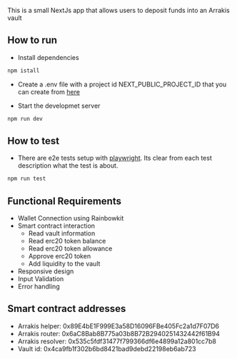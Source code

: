 This is a small NextJs app that allows users to deposit funds into an Arrakis vault

## How to run

- Install dependencies

```bash
npm istall
```

- Create a .env file with a project id NEXT_PUBLIC_PROJECT_ID that you can create from [here](https://cloud.reown.com/sign-in)

- Start the developmet server

```bash
npm run dev
```

## How to test

- There are e2e tests setup with [playwright](https://playwright.dev/). Its clear from each test description what the test is about.

```bash
npm run test
```

## Functional Requirements

- Wallet Connection using Rainbowkit
- Smart contract interaction
  - Read vault information
  - Read erc20 token balance
  - Read erc20 token allowance
  - Approve erc20 token
  - Add liquidity to the vault
- Responsive design
- Input Validation
- Error handling

## Smart contract addresses

- Arrakis helper: 0x89E4bE1F999E3a58D16096FBe405Fc2a1d7F07D6
- Arrakis router: 0x6aC8Bab8B775a03b8B72B2940251432442f61B94
- Arrakis resolver: 0x535c5fdf31477f799366df6e4899a12a801cc7b8
- Vault id: 0x4ca9fb1f302b6bd8421bad9debd22198eb6ab723
